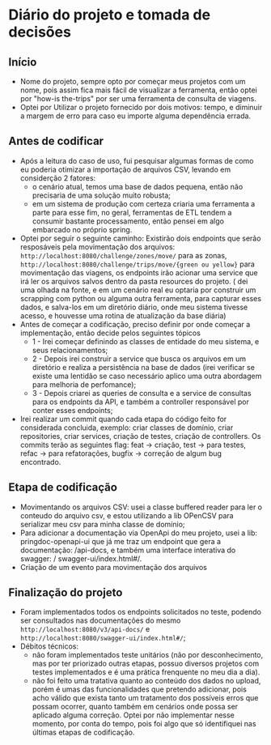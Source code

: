 # Diário do projeto e tomada de decisões

## Início
- Nome do projeto, sempre opto por começar meus projetos com um nome, pois assim fica mais fácil de visualizar a ferramenta, então optei por "how-is the-trips" por ser uma ferramenta de consulta de viagens.
- Optei por Utilizar o projeto fornecido por dois motivos: tempo, e diminuir a margem de erro para caso eu importe alguma dependência errada.

## Antes de codificar
- Após a leitura do caso de uso, fui pesquisar algumas formas de como eu poderia otimizar a importação de arquivos CSV, levando em considerção 2 fatores:
    - o cenário atual, temos uma base de dados pequena, então não precisaria de uma solução muito robusta;
    - em um sistema de produção com certeza criaria uma ferramenta a parte para esse fim, no geral, ferramentas de ETL tendem a consumir bastante processamento,  então pensei em algo embarcado no próprio spring.
- Optei por seguir o seguinte caminho:  Existirão dois endpoints que serão resposáveis pela movimentação dos arquivos: ``` http://localhost:8080/challenge/zones/move/ ``` para as zonas, ``` http://localhost:8080/challenge/trips/move/{green ou yellow} ``` para movimentação das viagens, os endpoints irão acionar uma service que irá ler os arquivos salvos dentro da pasta resources do projeto. ( dei uma olhada na fonte, e em um cenário real eu optaria por construir um scrapping com python ou alguma outra ferramenta, para capturar esses dados, e salva-los em um diretório diário, onde meu sistema tivesse acesso, e  houvesse uma rotina de atualização da base diária)
- Antes de começar a codificação, preciso definir por onde começar a implementação, então decide pelos seguintes tópicos
  - 1 - Irei começar definindo as classes de entidade do meu sistema, e seus relacionamentos;
  - 2 - Depois irei construir a service que busca os arquivos em um diretório e realiza a persistência na base de dados (irei verificar se existe uma lentidão se caso necessário aplico uma outra abordagem para melhoria de perfomance);
  - 3 - Depois criarei as queries de consulta e a service de consultas para os endpoints da API, e também a controller responsável por conter esses endpoints;
- Irei realizar um commit quando cada etapa do código feito for considerada concluida, exemplo: criar classes de domínio, criar repositories, criar services, criação de testes, criação de controllers. Os commits terão as seguintes flag: feat -> criação, test -> para testes, refac -> para refatorações, bugfix -> correção de algum bug encontrado.

## Etapa de codificação
- Movimentando os arquivos CSV: usei a classe buffered reader para ler o conteudo do arquivo csv, e estou utilizando a lib OPenCSV para serializar meu csv para minha classe de domínio;
- Para adicionar a documentação via OpenApi do meu projeto, usei a lib: pringdoc-openapi-ui que já me traz um endpoint que gera a documentação: /api-docs, e também uma interface interativa do swagger: / swagger-ui/index.html#/.
- Criação de um evento para movimentação dos arquivos

## Finalização do projeto
- Foram implementados todos os endpoints solicitados no teste, podendo ser consultados nas documentações do mesmo ```http://localhost:8080/v3/api-docs/``` e ``` http://localhost:8080/swagger-ui/index.html#/```;
- Débitos técnicos: 
  - não foram implementados teste unitários (não por desconhecimento, mas por ter priorizado outras etapas, possuo diversos projetos com testes implementados e é uma prática frenquente no meu dia a dia).
  - não foi feito uma tratativa quanto ao conteúdo dos dados no upload, porém é umas das funcionalidades que pretendo adicionar, pois acho válido que exista tanto um tratamento dos possíveis erros que possam ocorrer, quanto também em cenários onde possa ser aplicado alguma correção. Optei por não implementar nesse momento, por conta do tempo, pois foi algo que só identifiquei nas últimas etapas de codificação.
